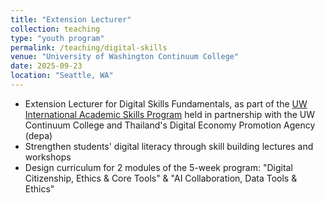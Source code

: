 ```yaml
---
title: "Extension Lecturer"
collection: teaching
type: "youth program"
permalink: /teaching/digital-skills
venue: "University of Washington Continuum College"
date: 2025-09-23
location: "Seattle, WA"
---
```


- Extension Lecturer for Digital Skills Fundamentals, as part of the [UW International Academic Skills Program](https://urldefense.com/v3/__https:/thaitimes.com/thailand-s-digital-economy-promotion-agency-unveils-plans-for-global-tech-hub-transformation__;!!K-Hz7m0Vt54!m5f8BSpuI6qYQeV1XbKWseNm5I-g-NUy4NOwlxwwzgzUVA2U8_gyW-aqdE_hhlZaO6VTJOuUfK41iBdLfQ$) held in partnership with the UW Continuum College and Thailand's Digital Economy Promotion Agency (depa)
- Strengthen students' digital literacy through skill building lectures and workshops
- Design curriculum for 2 modules of the 5-week program: "Digital Citizenship, Ethics & Core Tools" & "AI Collaboration, Data Tools & Ethics"
